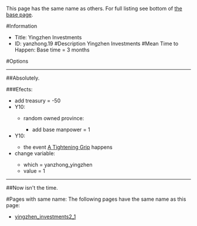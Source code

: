 This page has the same name as others. For full listing see bottom of [the base page](yingzhen.md).

#Information
 - Title: Yingzhen Investments
 - ID: yanzhong.19
#Description
Yingzhen Investments
#Mean Time to Happen:
Base time = 3 months

#Options

___
##Absolutely.

###Efects:<ul><li>add treasury = -50</li><li>Y10:</li><ul><li>random owned province:</li><ul><li>add base manpower = 1</li></ul></ul><li>Y10:</li><ul><li>the event [A Tightening Grip](../events/a_tightening_grip.md) happens</li></ul><li>change variable:</li><ul><li>which = yanzhong_yingzhen</li><li>value = 1</li></ul></ul>

___
##Now isn't the time.


#Pages with same name:
The following pages have the same name as this page:
 - [yingzhen_investments2_1](yingzhen_investments2_1.md)
